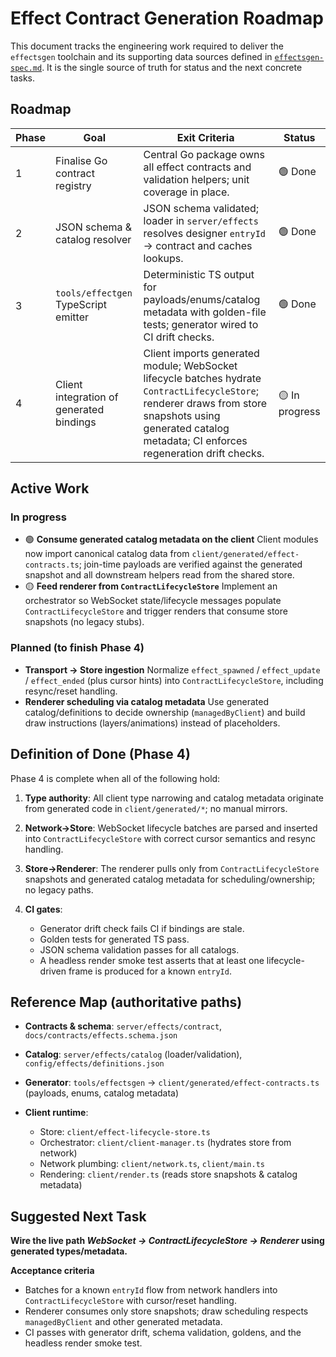 # Effect Contract Generation Roadmap

This document tracks the engineering work required to deliver the `effectsgen` toolchain and its supporting data sources defined in [`effectsgen-spec.md`](./effectsgen-spec.md). It is the single source of truth for status and the next concrete tasks.

## Roadmap

| Phase | Goal                                     | Exit Criteria                                                                                                                                                                                               | Status         |
| ----- | ---------------------------------------- | ----------------------------------------------------------------------------------------------------------------------------------------------------------------------------------------------------------- | -------------- |
| 1     | Finalise Go contract registry            | Central Go package owns all effect contracts and validation helpers; unit coverage in place.                                                                                                                | 🟢 Done        |
| 2     | JSON schema & catalog resolver           | JSON schema validated; loader in `server/effects` resolves designer `entryId` → contract and caches lookups.                                                                                                | 🟢 Done        |
| 3     | `tools/effectgen` TypeScript emitter     | Deterministic TS output for payloads/enums/catalog metadata with golden-file tests; generator wired to CI drift checks.                                                                                     | 🟢 Done        |
| 4     | Client integration of generated bindings | Client imports generated module; WebSocket lifecycle batches hydrate `ContractLifecycleStore`; renderer draws from store snapshots using generated catalog metadata; CI enforces regeneration drift checks. | 🟡 In progress |

## Active Work

### In progress

* 🟢 **Consume generated catalog metadata on the client**
  Client modules now import canonical catalog data from `client/generated/effect-contracts.ts`; join-time payloads are verified against the generated snapshot and all downstream helpers read from the shared store.
* 🟡 **Feed renderer from `ContractLifecycleStore`**
  Implement an orchestrator so WebSocket state/lifecycle messages populate `ContractLifecycleStore` and trigger renders that consume store snapshots (no legacy stubs).

### Planned (to finish Phase 4)

* **Transport → Store ingestion**
  Normalize `effect_spawned` / `effect_update` / `effect_ended` (plus cursor hints) into `ContractLifecycleStore`, including resync/reset handling.
* **Renderer scheduling via catalog metadata**
  Use generated catalog/definitions to decide ownership (`managedByClient`) and build draw instructions (layers/animations) instead of placeholders.

## Definition of Done (Phase 4)

Phase 4 is complete when all of the following hold:

1. **Type authority**: All client type narrowing and catalog metadata originate from generated code in `client/generated/*`; no manual mirrors.
2. **Network→Store**: WebSocket lifecycle batches are parsed and inserted into `ContractLifecycleStore` with correct cursor semantics and resync handling.
3. **Store→Renderer**: The renderer pulls only from `ContractLifecycleStore` snapshots and generated catalog metadata for scheduling/ownership; no legacy paths.
4. **CI gates**:

   * Generator drift check fails CI if bindings are stale.
   * Golden tests for generated TS pass.
   * JSON schema validation passes for all catalogs.
   * A headless render smoke test asserts that at least one lifecycle-driven frame is produced for a known `entryId`.

## Reference Map (authoritative paths)

* **Contracts & schema**: `server/effects/contract`, `docs/contracts/effects.schema.json`
* **Catalog**: `server/effects/catalog` (loader/validation), `config/effects/definitions.json`
* **Generator**: `tools/effectsgen` → `client/generated/effect-contracts.ts` (payloads, enums, catalog metadata)
* **Client runtime**:

  * Store: `client/effect-lifecycle-store.ts`
  * Orchestrator: `client/client-manager.ts` (hydrates store from network)
  * Network plumbing: `client/network.ts`, `client/main.ts`
  * Rendering: `client/render.ts` (reads store snapshots & catalog metadata)

## Suggested Next Task

**Wire the live path *WebSocket → ContractLifecycleStore → Renderer* using generated types/metadata.**

**Acceptance criteria**

* Batches for a known `entryId` flow from network handlers into `ContractLifecycleStore` with cursor/reset handling.
* Renderer consumes only store snapshots; draw scheduling respects `managedByClient` and other generated metadata.
* CI passes with generator drift, schema validation, goldens, and the headless render smoke test.
